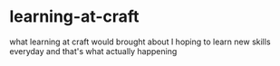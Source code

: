 # learning-at-craft
what learning at craft would brought about
I hoping to learn new skills everyday and that's what actually happening

